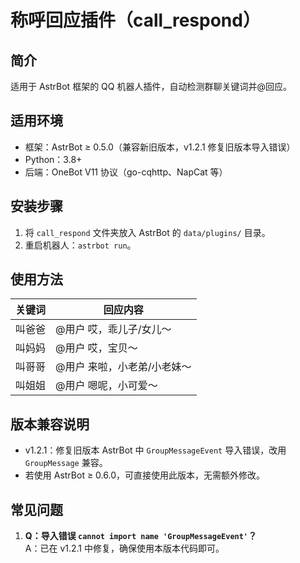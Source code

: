 # 称呼回应插件（call_respond）

## 简介
适用于 AstrBot 框架的 QQ 机器人插件，自动检测群聊关键词并@回应。

## 适用环境
- 框架：AstrBot ≥ 0.5.0（兼容新旧版本，v1.2.1 修复旧版本导入错误）
- Python：3.8+
- 后端：OneBot V11 协议（go-cqhttp、NapCat 等）

## 安装步骤
1. 将 `call_respond` 文件夹放入 AstrBot 的 `data/plugins/` 目录。
2. 重启机器人：`astrbot run`。

## 使用方法
| 关键词   | 回应内容                |
|----------|-------------------------|
| 叫爸爸   | @用户 哎，乖儿子/女儿～ |
| 叫妈妈   | @用户 哎，宝贝～        |
| 叫哥哥   | @用户 来啦，小老弟/小老妹～ |
| 叫姐姐   | @用户 嗯呢，小可爱～    |

## 版本兼容说明
- v1.2.1：修复旧版本 AstrBot 中 `GroupMessageEvent` 导入错误，改用 `GroupMessage` 兼容。
- 若使用 AstrBot ≥ 0.6.0，可直接使用此版本，无需额外修改。

## 常见问题
1. **Q：导入错误 `cannot import name 'GroupMessageEvent'`？**  
   A：已在 v1.2.1 中修复，确保使用本版本代码即可。
